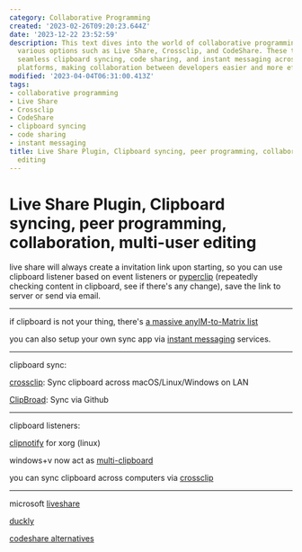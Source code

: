 ```yaml
---
category: Collaborative Programming
created: '2023-02-26T09:20:23.644Z'
date: '2023-12-22 23:52:59'
description: This text dives into the world of collaborative programming tools, showcasing
  various options such as Live Share, Crossclip, and CodeShare. These tools enable
  seamless clipboard syncing, code sharing, and instant messaging across different
  platforms, making collaboration between developers easier and more efficient.
modified: '2023-04-04T06:31:00.413Z'
tags:
- collaborative programming
- Live Share
- Crossclip
- CodeShare
- clipboard syncing
- code sharing
- instant messaging
title: Live Share Plugin, Clipboard syncing, peer programming, collaboration, multi-user
  editing
---
```


# Live Share Plugin, Clipboard syncing, peer programming, collaboration, multi-user editing

live share will always create a invitation link upon starting, so you can use clipboard listener based on event listeners or [pyperclip](https://pypi.org/project/pyperclip/) (repeatedly checking content in clipboard, see if there's any change), save the link to server or send via email.

----

if clipboard is not your thing, there's [a massive anyIM-to-Matrix list](https://www.matrix.org/docs/projects/try-matrix-now)

you can also setup your own sync app via [instant messaging](https://github.com/topics/instant-messaging) services.

----

clipboard sync:

[crossclip](https://github.com/yue/crossclip): Sync clipboard across macOS/Linux/Windows on LAN

[ClipBroad](https://github.com/dale0525/ClipBroad): Sync via Github

----

clipboard listeners:

[clipnotify](https://github.com/cdown/clipnotify) for xorg (linux)

windows+v now act as [multi-clipboard](https://github.com/brentvollebregt/multi-clipboard)

you can sync clipboard across computers via [crossclip](https://github.com/yue/crossclip)

----

microsoft [liveshare](https://alternativeto.net/software/visual-studio-live-share/about/)

[duckly](https://alternativeto.net/software/gitduck/about/)

[codeshare alternatives](https://alternativeto.net/software/codeshare/?p=2)
